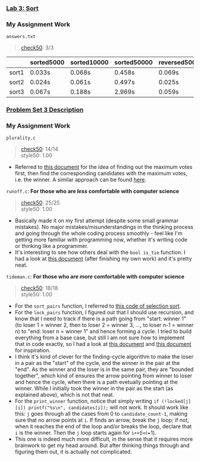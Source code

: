 ### [Lab 3: Sort](https://cs50.harvard.edu/x/2023/labs/3/)

### My Assignment Work
`answers.txt`
> [check50](https://submit.cs50.io/check50/0eafc2bdafbbf1f27f8e6b304d742d1e8ffc60ab): 3/3     

|  | sorted5000 | sorted10000 | sorted50000 | reversed5000 | reversed10000 | reversed50000 | random5000 | random10000 | random50000 |
| --- | --- | --- | --- | --- | --- | --- | --- | --- | --- |
| sort1 | 0.033s | 0.068s | 0.458s | 0.069s | 0.259s | 5.408s | 0.083s | 0.318s | 7.186s |
| sort2 | 0.024s | 0.061s | 0.497s | 0.025s | 0.053s | 0.378s | 0.029s | 0.076s | 0.327s |
| sort3 | 0.067s | 0.188s | 2.969s | 0.059s | 0.166s | 2.950s | 0.066s | 0.183s | 2.936s |


### [Problem Set 3 Description](https://cs50.harvard.edu/x/2023/psets/3/)

### My Assignment Work
`plurality.c`  
> [check50](https://submit.cs50.io/check50/199f0393f0c24071933707b0872946f0b87fd8c6): 14/14   
> style50: 1.00  
- Referred to [this document](https://github.com/mancuoj/CS50x/blob/master/Week3/1-plurality.c) for the idea of finding out the maximum votes first, then find the corresponding candidates with the maximum votes, i.e. the winner. A similar approach can be found [here](https://github.com/lng205/CS50x2022/blob/master/Week3/plurality/plurality.c).  

`runoff.c`: **For those who are *less* comfortable with computer science**  
> [check50](https://submit.cs50.io/check50/1b2f78796a678947a22d4f92967ad0e37ccc7f6e): 25/25   
> style50: 1.00  
- Basically made it on my first attempt (despite some small grammar mistakes). No major mistakes/misunderstandings in the thinking process and going through the whole coding process smoothly - feel like I'm getting more familiar with programming now, whether it's writing code or thinking like a programmer.
- It's interesting to see how others deal with the `bool is_tie` function. I had a look at [this document](https://github.com/mancuoj/CS50x/blob/master/Week3/2-runoff.c) (after finishing my own work) and it's pretty neat. 

`tideman.c`: **For those who are *more* comfortable with computer science**  
> [check50](https://submit.cs50.io/check50/af6ee462cb2c41149b37a9f4f1102228427e1896): 18/18   
> style50: 1.00  
- For the `sort_pairs` function, I referred to [this code of selection sort](https://www.geeksforgeeks.org/selection-sort/).
- For the `lock_pairs` function, I figured out that I should use recursion, and know that I need to track if there is a path going from "start: winner 1" (to loser 1 = winner 2, then to loser 2 = winner 3, ..., to loser n-1 = winner n) to "end: loser n = winner 1" and hence forming a cycle. I tried to build everything from a base case, but still I am not sure how to implement that in code exactly, so I had a look at [this document](https://github.com/mancuoj/CS50x/blob/master/Week3/2-tideman.c) and [this document](https://github.com/lng205/CS50x2022/blob/master/Week3/tideman/tideman.c) for inspiration.
- I think it's kind of clever for the finding-cycle algorithm to make the loser in a pair as the "start" of the cycle, and the winner in the pair at the "end". As the winner and the loser is in the same pair, they are "bounded together", which kind of ensures the arrow pointing from winner to loser and hence the cycle, when there is a path evetually pointing at the winner. While I initially took the winner in the pair as the start (as explained above), which is not that neat. 
- For the `print_winner` function, notice that simply writing `if (!locked[j][i]) printf("%s\n", candidates[i]);` will not work. It should work like this: `j` goes through all the cases from 0 to `candidate_count-1`, making sure that no arrow points at `i`. If finds an arrow, break the `j` loop; if not, when it reaches the end of the loop and/or breaks the loop, declare that `i` is the winner. Then the `j` loop starts again for `i++`(i=i+1).
- This one is indeed much more difficult, in the sense that it requires more brainwork to get my head around. But after thinking things through and figuring them out, it is actually not complicated.
